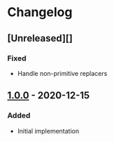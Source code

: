 # Changelog

## [Unreleased][]

### Fixed

-   Handle non-primitive replacers

## [1.0.0][] - 2020-12-15

### Added

-   Initial implementation

[1.0.0]: https://github.com/niksy/string-replace-all-ponyfill/tree/v1.0.0

